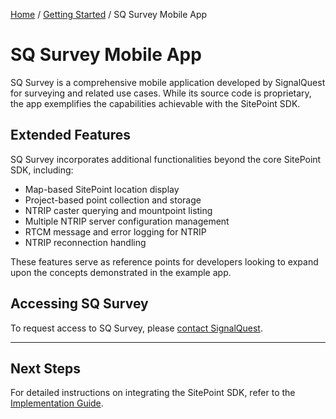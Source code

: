 [Home](../index.md) / [Getting Started](../index.md#getting-started) / SQ Survey Mobile App

# SQ Survey Mobile App

SQ Survey is a comprehensive mobile application developed by SignalQuest for surveying and related use cases. While its source code is proprietary, the app exemplifies the capabilities achievable with the SitePoint SDK.

## Extended Features

SQ Survey incorporates additional functionalities beyond the core SitePoint SDK, including:

- Map-based SitePoint location display
- Project-based point collection and storage
- NTRIP caster querying and mountpoint listing
- Multiple NTRIP server configuration management
- RTCM message and error logging for NTRIP
- NTRIP reconnection handling

These features serve as reference points for developers looking to expand upon the concepts demonstrated in the example app.

## Accessing SQ Survey

To request access to SQ Survey, please [contact SignalQuest](https://signalquest.com/contact/corporate-information/).

<hr>

## Next Steps

For detailed instructions on integrating the SitePoint SDK, refer to the [Implementation Guide](../Implementation_Guide/B1_Implementation_Guide.md).
